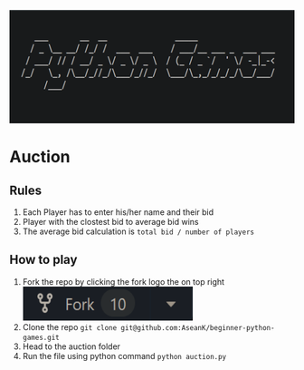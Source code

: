 <p align="center">
  <a href="https://github.com/AseanK/beginner-python-games" target="_blank">
    <img src="../../images/logo.png" width = "2560px" height = "200px">
  </a>
</p>


# Auction

## Rules
1. Each Player has to enter his/her name and their bid
2. Player with the clostest bid to average bid wins
3. The average bid calculation is `total bid / number of players`

## How to play
1. Fork the repo by clicking the fork logo the on top right <img src="../../images/fork.png" width="300" height="60">
2. Clone the repo `git clone git@github.com:AseanK/beginner-python-games.git`
3. Head to the auction folder
4. Run the file using python command `python auction.py`

